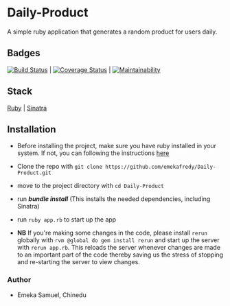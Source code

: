 # Daily-Product
A simple ruby application that generates a random product for users daily.

## Badges
[![Build Status](https://travis-ci.org/emekafredy/Daily-Product.svg?branch=develop)](https://travis-ci.org/emekafredy/Daily-Product) \|
[![Coverage Status](https://coveralls.io/repos/github/emekafredy/Daily-Product/badge.png?branch=develop)](https://coveralls.io/github/emekafredy/Daily-Product?branch=develop) \|
[![Maintainability](https://api.codeclimate.com/v1/badges/f26324a276451b5567d0/maintainability)](https://codeclimate.com/github/emekafredy/Daily-Product/maintainability)

## Stack
[Ruby](https://www.ruby-lang.org/en/)     \|
[Sinatra](http://sinatrarb.com/documentation.html)

## Installation

- Before installing the project, make sure you have ruby installed in your system. If not, you can following the instructions [here](https://www.ruby-lang.org/en/documentation/installation/)
- Clone the repo with `git clone https://github.com/emekafredy/Daily-Product.git`
- move to the project directory with `cd Daily-Product`
- run **_bundle install_** (This installs the needed dependencies, including Sinatra)
- run `ruby app.rb` to start up the app

- **NB** If you're making some changes in the code, please install `rerun` globally with `rvm @global do gem install rerun` and start up the server with `rerun app.rb`. This reloads the server whenever changes are made to an important part of the code thereby saving us the stress of stopping and re-starting the server to view changes.

### Author
- Emeka Samuel, Chinedu
